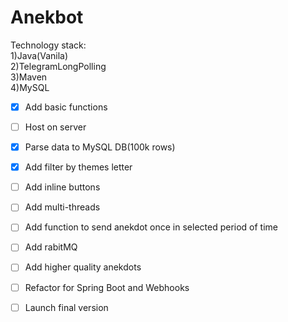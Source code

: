 # Anekbot
Technology stack:<br />
1)Java(Vanila)<br />
2)TelegramLongPolling<br />
3)Maven<br />
4)MySQL
- [x] Add basic functions
- [ ] Host on server
- [x] Parse data to MySQL DB(100k rows)
- [x] Add filter by themes letter
- [ ] Add inline buttons
- [ ] Add multi-threads
- [ ] Add function to send anekdot once in selected period of time
- [ ] Add rabitMQ
- [ ] Add higher quality anekdots
- [ ] Refactor for Spring Boot and Webhooks
- [ ] Launch final version


